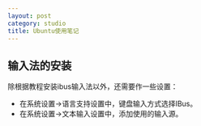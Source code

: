 ```yaml
---
layout: post
category: studio
title: Ubuntu使用笔记 
---
```


## 输入法的安装

除根据教程安装ibus输入法以外，还需要作一些设置：

- 在系统设置->语言支持设置中，键盘输入方式选择IBus。
- 在系统设置->文本输入设置中，添加使用的输入源。 
